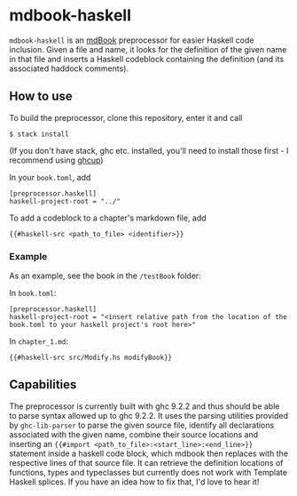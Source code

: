 # mdbook-haskell

`mdbook-haskell` is an [mdBook](https://github.com/rust-lang/mdBook) preprocessor for easier Haskell code inclusion. Given a file and name, it looks for the definition of the given name in that file and inserts a Haskell codeblock containing the definition (and its associated haddock comments). 

## How to use

To build the preprocessor, clone this repository, enter it and call

```
$ stack install
```
(If you don't have stack, ghc etc. installed, you'll need to install those first - I recommend using [ghcup](https://www.haskell.org/ghcup/))

In your `book.toml`, add
```
[preprocessor.haskell]
haskell-project-root = "../"
```

To add a codeblock to a chapter's markdown file, add
```
{{#haskell-src <path_to_file> <identifier>}}
```

### Example

As an example, see the book in the `/testBook` folder: 

In `book.toml`:
```
[preprocessor.haskell]
haskell-project-root = "<insert relative path from the location of the book.toml to your haskell project's root here>"
```
In `chapter_1.md`:
```
{{#haskell-src src/Modify.hs modifyBook}}
```

## Capabilities

The preprocessor is currently built with ghc 9.2.2 and thus should be able to parse syntax allowed up to ghc 9.2.2. It uses the parsing utilities provided by `ghc-lib-parser` to parse the given source file, identify all declarations associated with the given name, combine their source locations and inserting an `{{#import <path_to_file>:<start_line>:<end_line>}}` statement inside a haskell code block, which mdbook then replaces with the respective lines of that source file.
It can retrieve the definition locations of functions, types and typeclasses but currently does not work with Template Haskell splices. If you have an idea how to fix that, I'd love to hear it!